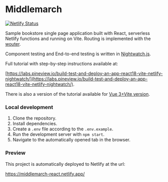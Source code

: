 # Middlemarch

<!--
[![Node.js CI](https://github.com/beatfactor/middlemarch/actions/workflows/node.js.yml/badge.svg?branch=main)](https://github.com/beatfactor/middlemarch/actions/workflows/node.js.yml)
-->
[![Netlify Status](https://api.netlify.com/api/v1/badges/1320bedb-8765-41e7-9ce4-7601d2ee9fc7/deploy-status)](https://app.netlify.com/sites/middlemarch-react/deploys)

Sample bookstore single page application built with React, serverless Netlify functions and running on Vite. Routing is implemented with the [wouter](https://github.com/molefrog/wouter).

Component testing and End-to-end testing is written in [Nightwatch.js](https://nightwatchjs.org).


Full tutorial with step-by-step instructions available at:

[https://labs.pineview.io/build-test-and-deploy-an-app-react18-vite-netlify-nightwatch/](https://labs.pineview.io/build-test-and-deploy-an-app-react18-vite-netlify-nightwatch/). 

There is also a version of the tutorial available for [Vue 3+Vite version](https://labs.pineview.io/learn-how-to-build-test-and-deploy-a-single-page-app-with-vue-3-vite-and-pinia/).

### Local development

1. Clone the repository.
2. Install dependencies.
3. Create a `.env` file according to the `.env.example`.
4. Run the development server with `npm start`.
5. Navigate to the automatically opened tab in the browser.

### Preview

This project is automatically deployed to Netlify at the url:

https://middlemarch-react.netlify.app/

